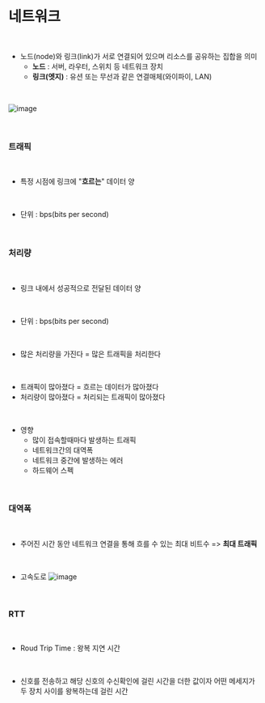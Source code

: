 <!-- Cs 네트워크 -->

# 네트워크

<br>

- 노드(node)와 링크(link)가 서로 연결되어 있으며 리소스를 공유하는 집합을 의미
  - **노드** : 서버, 라우터, 스위치 등 네트워크 장치
  - **링크(엣지)** : 유션 또는 무선과 같은 연결매체(와이파이, LAN)

<br>

![image](https://github.com/faces0312/TIL/assets/112464553/41f523ba-4635-4c4c-8938-94c3a580fd8d)

<br>

### 트래픽

<br>

- 특정 시점에 링크에 "**흐르는**" 데이터 양

<br>

- 단위 : bps(bits per second)

<br>

### 처리량

<br>

- 링크 내에서 성공적으로 전달된 데이터 양

<br>

- 단위 : bps(bits per second)

<br>

- 많은 처리량을 가진다 = 많은 트래픽을 처리한다

<br>

- 트래픽이 많아졌다 = 흐르는 데이터가 많아졌다
- 처리량이 많아졌다 = 처리되는 트래픽이 많아졌다

<br>

- 영향
  - 많이 접속할때마다 발생하는 트래픽
  - 네트워크간의 대역폭
  - 네트워크 중간에 발생하는 에러
  - 하드웨어 스펙

<br>

### 대역폭

<br>

- 주어진 시간 동안 네트워크 연결을 통해 흐를 수 있는 최대 비트수 => **최대 트래픽**

<br>

- 고속도로
![image](https://github.com/faces0312/TIL/assets/112464553/9bd3d0e5-707f-4b08-91e7-ddcc5447f57d)


<br>

### RTT

<br>

- Roud Trip Time : 왕복 지연 시간

<br>

- 신호를 전송하고 해당 신호의 수신확인에 걸린 시간을 더한 값이자 어떤 메세지가 두 장치 사이를 왕복하는데 걸린 시간